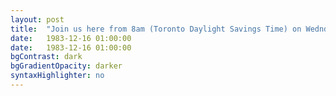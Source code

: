 ```yaml
---
layout: post
title:  "Join us here from 8am (Toronto Daylight Savings Time) on Wedndesday August 31st, 2016 for live streaming of our second event."
date:   1983-12-16 01:00:00
date:   1983-12-16 01:00:00
bgContrast: dark
bgGradientOpacity: darker
syntaxHighlighter: no
---
```

